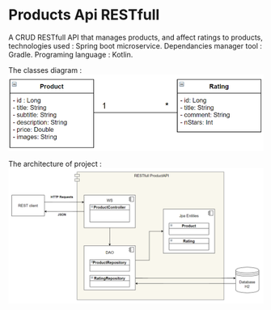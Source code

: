 # Products Api RESTfull

A CRUD RESTfull API that manages products, and affect ratings to products, technologies used : Spring boot microservice. Dependancies manager tool : Gradle. Programing language : Kotlin.

The classes diagram : 
![alt text](https://github.com/abdev2019/ProductApi/blob/master/classes.PNG?raw=true)

The architecture of project : 
![alt text](https://raw.githubusercontent.com/abdev2019/ProductApi/master/arch.PNG)
